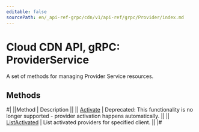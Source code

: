 ```yaml
---
editable: false
sourcePath: en/_api-ref-grpc/cdn/v1/api-ref/grpc/Provider/index.md
---
```


# Cloud CDN API, gRPC: ProviderService

A set of methods for managing Provider Service resources.

## Methods

#|
||Method | Description ||
|| [Activate](activate.md) | Deprecated: This functionality is no longer supported - provider activation happens automatically. ||
|| [ListActivated](listActivated.md) | List activated providers for specified client. ||
|#